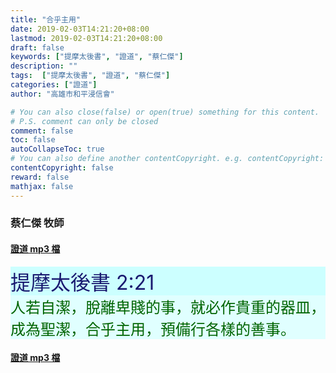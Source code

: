 ```yaml
---
title: "合乎主用"
date: 2019-02-03T14:21:20+08:00
lastmod: 2019-02-03T14:21:20+08:00
draft: false
keywords: ["提摩太後書", "證道", "蔡仁傑"]
description: ""
tags:  ["提摩太後書", "證道", "蔡仁傑"]
categories: ["證道"]
author: "高雄市和平浸信會"

# You can also close(false) or open(true) something for this content.
# P.S. comment can only be closed
comment: false
toc: false
autoCollapseToc: true
# You can also define another contentCopyright. e.g. contentCopyright: "This is another copyright."
contentCopyright: false
reward: false
mathjax: false
---
```


### 蔡仁傑 牧師

#### [證道 mp3 檔](/mp3-s/s20190203.mp3 "合乎主用")

<div style="background-color:#CCFFFF"><font size="6", color="#191970">
提摩太後書 2:21
</font>
</div>

<div style="background-color:#E0FFFF"><font size="5", color="#006400">
人若自潔，脫離卑賤的事，就必作貴重的器皿，成為聖潔，合乎主用，預備行各樣的善事。
</font>
</div>

#### [證道 mp3 檔](/mp3-s/s20190203.mp3 "合乎主用")